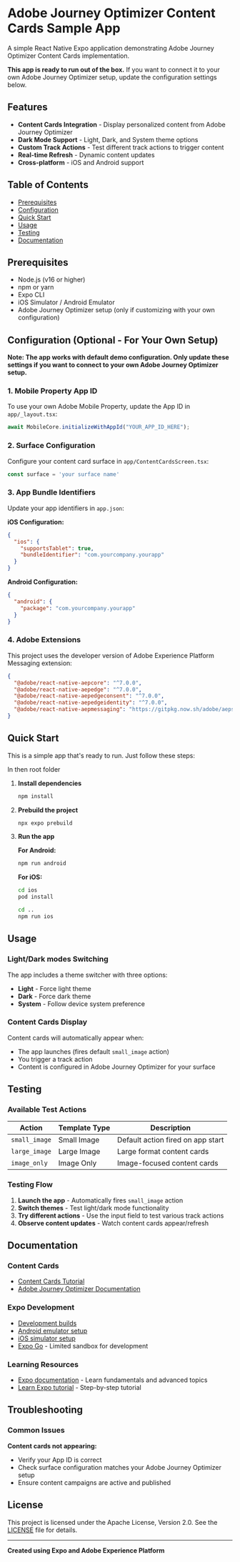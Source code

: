 # Adobe Journey Optimizer Content Cards Sample App

A simple React Native Expo application demonstrating Adobe Journey Optimizer Content Cards implementation.

**This app is ready to run out of the box.** If you want to connect it to your own Adobe Journey Optimizer setup, update the configuration settings below.

## Features

- **Content Cards Integration** - Display personalized content from Adobe Journey Optimizer
- **Dark Mode Support** - Light, Dark, and System theme options
- **Custom Track Actions** - Test different track actions to trigger content
- **Real-time Refresh** - Dynamic content updates
- **Cross-platform** - iOS and Android support

## Table of Contents

- [Prerequisites](#prerequisites)
- [Configuration](#configuration-optional---for-your-own-setup)
- [Quick Start](#quick-start)
- [Usage](#usage)
- [Testing](#testing)
- [Documentation](#documentation)

## Prerequisites

- Node.js (v16 or higher)
- npm or yarn
- Expo CLI
- iOS Simulator / Android Emulator
- Adobe Journey Optimizer setup (only if customizing with your own configuration)

## Configuration (Optional - For Your Own Setup)

**Note: The app works with default demo configuration. Only update these settings if you want to connect to your own Adobe Journey Optimizer setup.**

### 1. Mobile Property App ID

To use your own Adobe Mobile Property, update the App ID in `app/_layout.tsx`:

```typescript
await MobileCore.initializeWithAppId("YOUR_APP_ID_HERE");
```

### 2. Surface Configuration

Configure your content card surface in `app/ContentCardsScreen.tsx`:

```typescript
const surface = 'your surface name'
```

### 3. App Bundle Identifiers

Update your app identifiers in `app.json`:

**iOS Configuration:**
```json
{
  "ios": {
    "supportsTablet": true,
    "bundleIdentifier": "com.yourcompany.yourapp"
  }
}
```

**Android Configuration:**
```json
{
  "android": {
    "package": "com.yourcompany.yourapp"
  }
}
```

### 4. Adobe Extensions

This project uses the developer version of Adobe Experience Platform Messaging extension:

```json
{
  "@adobe/react-native-aepcore": "^7.0.0",
  "@adobe/react-native-aepedge": "^7.0.0",
  "@adobe/react-native-aepedgeconsent": "^7.0.0",
  "@adobe/react-native-aepedgeidentity": "^7.0.0",
  "@adobe/react-native-aepmessaging": "https://gitpkg.now.sh/adobe/aepsdk-react-native/packages/messaging?content-card-ui"
}
```

## Quick Start

This is a simple app that's ready to run. Just follow these steps:

In then root folder
1. **Install dependencies**
   ```bash
   npm install
   ```

2. **Prebuild the project**
   ```bash
   npx expo prebuild
   ```

3. **Run the app**

   **For Android:**
   ```bash
   npm run android
   ```

   **For iOS:**
   ```bash
   cd ios
   pod install

   cd ..
   npm run ios
   ```

## Usage

### Light/Dark modes Switching
The app includes a theme switcher with three options:
- **Light** - Force light theme
- **Dark** - Force dark theme  
- **System** - Follow device system preference

### Content Cards Display
Content cards will automatically appear when:
- The app launches (fires default `small_image` action)
- You trigger a track action
- Content is configured in Adobe Journey Optimizer for your surface

## Testing

### Available Test Actions

| Action | Template Type | Description |
|--------|---------------|-------------|
| `small_image` | Small Image | Default action fired on app start |
| `large_image` | Large Image | Large format content cards |
| `image_only` | Image Only | Image-focused content cards |

### Testing Flow

1. **Launch the app** - Automatically fires `small_image` action
2. **Switch themes** - Test light/dark mode functionality
3. **Try different actions** - Use the input field to test various track actions
4. **Observe content updates** - Watch content cards appear/refresh

## Documentation

### Content Cards
- [Content Cards Tutorial](https://github.com/adobe/aepsdk-react-native/blob/content-card-ui/packages/messaging/tutorials/ContentCards.md)
- [Adobe Journey Optimizer Documentation](https://experienceleague.adobe.com/docs/journey-optimizer/using/ajo-home.html)

### Expo Development
- [Development builds](https://docs.expo.dev/develop/development-builds/introduction/)
- [Android emulator setup](https://docs.expo.dev/workflow/android-studio-emulator/)
- [iOS simulator setup](https://docs.expo.dev/workflow/ios-simulator/)
- [Expo Go](https://expo.dev/go) - Limited sandbox for development

### Learning Resources
- [Expo documentation](https://docs.expo.dev/) - Learn fundamentals and advanced topics
- [Learn Expo tutorial](https://docs.expo.dev/tutorial/introduction/) - Step-by-step tutorial

## Troubleshooting

### Common Issues

**Content cards not appearing:**
- Verify your App ID is correct
- Check surface configuration matches your Adobe Journey Optimizer setup
- Ensure content campaigns are active and published


## License

This project is licensed under the Apache License, Version 2.0. See the [LICENSE](LICENSE) file for details.

---

**Created using Expo and Adobe Experience Platform**
